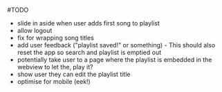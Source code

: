 #TODO
- slide in aside when user adds first song to playlist
- allow logout
- fix for wrapping song titles
- add user feedback ("playlist saved!" or something) - This should also reset the app so search and playlist is emptied out
- potentially take user to a page where the playlist is embedded in the webview to let the, play it?
- show user they can edit the playlist title
- optimise for mobile (eek!)